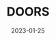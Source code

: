---
component: "service4_banner"
date: "2023-01-25"
title: DOORS
text: "A MESSAGE TO BE DETERMINED"
textColor: white
featuredImage: ../../../imagestemporary_service_banner.webp
---